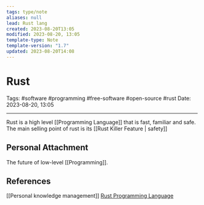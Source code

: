 ```yaml
---
tags: type/note
aliases: null
lead: Rust lang
created: 2023-08-20T13:05
modified: 2023-08-20, 13:05
template-type: Note
template-version: "1.7"
updated: 2023-08-20T14:08
---
```


# Rust

Tags: #software #programming #free-software #open-source #rust
Date: 2023-08-20, 13:05

---

Rust is a high level [[Programming Language]] that is fast, familiar and safe. The main selling point of rust is its [[Rust Killer Feature | safety]]

## Personal Attachment

The future of low-level [[Programming]].

## References

[[Personal knowledge management]]
[Rust Programming Language](https://www.rust-lang.org/)
